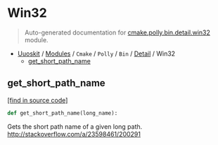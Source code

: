 # Win32

> Auto-generated documentation for [cmake.polly.bin.detail.win32](../../../../../cmake/polly/bin/detail/win32.py) module.

- [Uuoskit](../../../../README.md#uuoskit-index) / [Modules](../../../../MODULES.md#uuoskit-modules) / `Cmake` / `Polly` / `Bin` / [Detail](index.md#detail) / Win32
    - [get_short_path_name](#get_short_path_name)

## get_short_path_name

[[find in source code]](../../../../../cmake/polly/bin/detail/win32.py#L8)

```python
def get_short_path_name(long_name):
```

Gets the short path name of a given long path.
http://stackoverflow.com/a/23598461/200291
